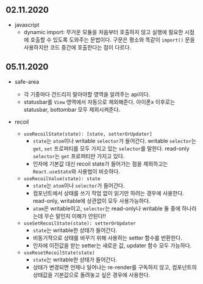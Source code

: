 ## 02.11.2020

- javascript
	- dynamic import: 무거운 모듈을 처음부터 호출하지 않고 실행에 필요한 시점에 호출할 수 있도록 도와주는 문법이다. 구문은 평소와 똑같이 `import()` 문을 사용하지만 코드 중간에 호출한다는 점이 다르다.

## 05.11.2020

- safe-area
	- 각 기종마다 건드리지 말아야할 영역을 알려주는 api이다.
	- statusbar를 `View` 영역에서 자동으로 제외해준다. 아이폰x 이후로는 statusbar, bottombar 모두 제외시켜준다.

- recoil
	- `useRecoilState(state): [state, setterOrUpdater]`
		- `state`는 `atom`이나 writable `selector`가 들어간다. writable `selector`는 `get`, `set` 프로퍼티를 모두 가지고 있는 `selector`를 말한다. read-only `selector`는 `get` 프로퍼티만 가지고 있다.
		- 인자에 기본값 대신 recoil state가 들어가는 점을 제외하고는 `React.useState`와 사용법이 비슷하다.
	- `useRecoilValue(state): state`
		- `state`는 `atom`이나 `selector`가 들어간다.
		- 컴포넌트에서 상태를 쓰기 작업 없이 읽기만 하려는 경우에 사용한다. read-only, writable에 상관없이 모두 사용가능하다.
		- `atom`은 writable이고, `selector`는 read-only나 writable 둘 중에 하나라는데 무슨 말인지 이해가 안된다!!
	- `useSetRecoilState(state): setterOrUpdater`
		- `state`는 writable한 상태가 들어간다.
		- 비동기적으로 상태를 바꾸기 위해 사용하는 setter 함수를 반환한다.
		- 인자에 이전값을 받는 setter는 새로운 값, updater 함수 모두 가능하다.
	- `useResetRecoilState(state)`
		- `state`는 writable한 상태가 들어간다.
		- 상태가 변경되면 언제나 일어나는 re-render를 구독하지 않고, 컴포넌트의 상태값을 기본값으로 돌려놓고 싶은 경우에 사용한다.